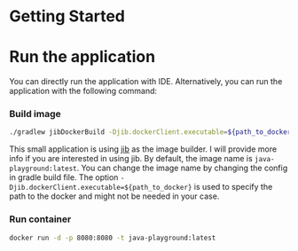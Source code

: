 # Getting Started

# Run the application

You can directly run the application with IDE. Alternatively, you can run the application with the following command:

### Build image

``` Bash
./gradlew jibDockerBuild -Djib.dockerClient.executable=${path_to_docker} 
```

This small application is using [jib](https://github.com/GoogleContainerTools/jib) as the image builder. I will provide
more info if you are interested in using jib.
By default, the image name is `java-playground:latest`. You can change the image name by changing the config in gradle
build file. The option `-Djib.dockerClient.executable=${path_to_docker}` is used to specify the path to the docker and
might not be needed in your case.

### Run container

```bash
docker run -d -p 8080:8080 -t java-playground:latest
```